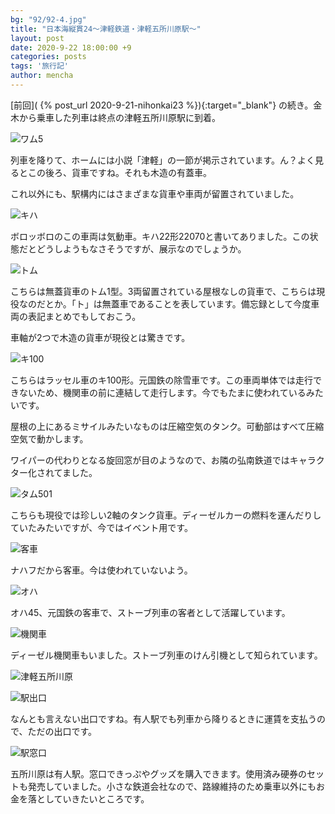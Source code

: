 ```yaml
---
bg: "92/92-4.jpg"
title: "日本海縦貫24～津軽鉄道・津軽五所川原駅～"
layout: post
date: 2020-9-22 18:00:00 +9
categories: posts
tags: '旅行記'
author: mencha
---
```


[前回]( {% post_url 2020-9-21-nihonkai23 %}){:target="_blank"} の続き。金木から乗車した列車は終点の津軽五所川原駅に到着。

![ワム5](https://drive.google.com/uc?export=view&id=1SPqQVVIsvyE0n-g7Qd6I4YoEXD7GJsbw)
<!--more-->
列車を降りて、ホームには小説「津軽」の一節が掲示されています。ん？よく見るとこの後ろ、貨車ですね。それも木造の有蓋車。

これ以外にも、駅構内にはさまざまな貨車や車両が留置されていました。

![キハ](https://drive.google.com/uc?export=view&id=1YbitKnczf0CQc2V9eDqimCGRPk-z0CZt)

ボロッボロのこの車両は気動車。キハ22形22070と書いてありました。この状態だとどうしようもなさそうですが、展示なのでしょうか。

![トム](https://drive.google.com/uc?export=view&id=1-9PfPrTg3pK-TF8BLo3-M6vfpfrpy7eZ)

こちらは無蓋貨車のトム1型。3両留置されている屋根なしの貨車で、こちらは現役なのだとか。「ト」は無蓋車であることを表しています。備忘録として今度車両の表記まとめでもしておこう。

車軸が2つで木造の貨車が現役とは驚きです。

![キ100](https://drive.google.com/uc?export=view&id=19z6hzY5NkgmEjOYZhVQwxe75hCOIk3_G)

こちらはラッセル車のキ100形。元国鉄の除雪車です。この車両単体では走行できないため、機関車の前に連結して走行します。今でもたまに使われているみたいです。

屋根の上にあるミサイルみたいなものは圧縮空気のタンク。可動部はすべて圧縮空気で動かします。

ワイパーの代わりとなる旋回窓が目のようなので、お隣の弘南鉄道ではキャラクター化されてました。

![タム501](https://drive.google.com/uc?export=view&id=1tPsl_uPlmg-zR6tHBkdwpr_9DTIkxqUN)

こちらも現役では珍しい2軸のタンク貨車。ディーゼルカーの燃料を運んだりしていたみたいですが、今ではイベント用です。

![客車](https://drive.google.com/uc?export=view&id=1FmNatPNFG0LCKYSL-Z89Nl_4Hx-cBgm0)

ナハフだから客車。今は使われていないよう。

![オハ](https://drive.google.com/uc?export=view&id=17etOp9Q-uIpb48H73O3YUJVGD35tGzFi)

オハ45、元国鉄の客車で、ストーブ列車の客者として活躍しています。

![機関車](https://drive.google.com/uc?export=view&id=1E97Io-gCcnOk6C_tRSY-Nni5-SJk5qsX)

ディーゼル機関車もいました。ストーブ列車のけん引機として知られています。

![津軽五所川原](https://drive.google.com/uc?export=view&id=1zc9B3t5mH7WOCeh2929IwgpPqi-OYEpb)

![駅出口](https://drive.google.com/uc?export=view&id=10u_MlTXlEC1SZREbCR8u9cRZLA7Ylfub)

なんとも言えない出口ですね。有人駅でも列車から降りるときに運賃を支払うので、ただの出口です。

![駅窓口](https://drive.google.com/uc?export=view&id=1UqeJ0bA6MqcYJPPiv_UFBr1R6gEmj6iB)

五所川原は有人駅。窓口できっぷやグッズを購入できます。使用済み硬券のセットも発売していました。小さな鉄道会社なので、路線維持のため乗車以外にもお金を落としていきたいところです。